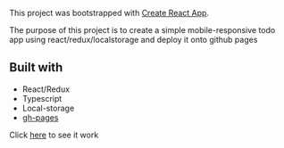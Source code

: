 This project was bootstrapped with [Create React App](https://github.com/facebookincubator/create-react-app).

The purpose of this project is to create a simple mobile-responsive todo app using react/redux/localstorage and deploy it onto github pages

## Built with
- React/Redux
- Typescript
- Local-storage
- [gh-pages](https://github.com/gitname/react-gh-pages)

Click [here](https://brockwei.github.io/todoapp) to see it work